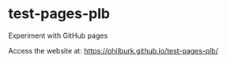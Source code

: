 # test-pages-plb
Experiment with GitHub pages

Access the website at: https://philburk.github.io/test-pages-plb/
